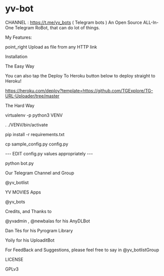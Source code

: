 # yv-bot
CHANNEL : https://t.me/yv_bots ( Telegram bots )
An Open Source ALL-In-One Telegram RoBot, that can do lot of things.

My Features:



point_right Upload as file from any HTTP link

Installation

The Easy Way

You can also tap the Deploy To Heroku button below to deploy straight to Heroku!

https://heroku.com/deploy?template=https://github.com/TGExplore/TG-URL-Uploader/tree/master

The Hard Way

virtualenv -p python3 VENV

. ./VENV/bin/activate

pip install -r requirements.txt

cp sample_config.py config.py

--- EDIT config.py values appropriately ---

python bot.py

Our Telegram Channel and Group

@yv_botlist

YV MOVIES Apps

@yv_bots

Credits, and Thanks to

@yvadmin , @newbalas for his AnyDLBot

Dan Tès for his Pyrogram Library

Yoily for his UploaditBot

For FeedBack and Suggestions, please feel free to say in @yv_botlistGroup

LICENSE

GPLv3
